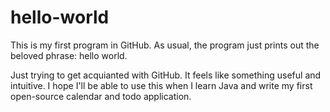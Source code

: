 # hello-world
This is my first program in GitHub. As usual, the program just prints out the beloved phrase: hello world.

Just trying to get acquianted with GitHub. It feels like something useful and intuitive. I hope I'll be able to use this when I learn Java and write my 
first open-source calendar and todo application.
